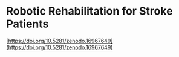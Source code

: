 # Robotic Rehabilitation for Stroke Patients

[https://doi.org/10.5281/zenodo.16967649](https://doi.org/10.5281/zenodo.16967649)
